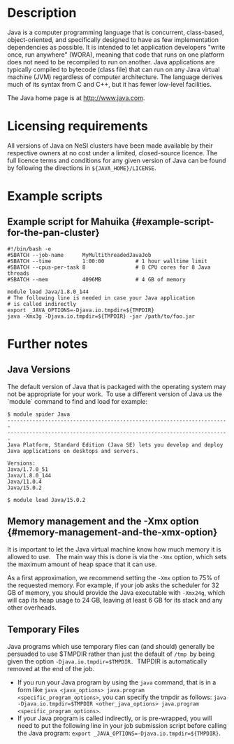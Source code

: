Description
===========

Java is a computer programming language that is concurrent, class-based,
object-oriented, and specifically designed to have as few implementation
dependencies as possible. It is intended to let application developers
\"write once, run anywhere\" (WORA), meaning that code that runs on one
platform does not need to be recompiled to run on another. Java
applications are typically compiled to bytecode (class file) that can
run on any Java virtual machine (JVM) regardless of computer
architecture. The language derives much of its syntax from C and C++,
but it has fewer low-level facilities.

The Java home page is at <http://www.java.com>.

Licensing requirements
======================

All versions of Java on NeSI clusters have been made available by their
respective owners at no cost under a limited, closed-source licence. The
full licence terms and conditions for any given version of Java can be
found by following the directions in `${JAVA_HOME}/LICENSE`.

Example scripts
===============

Example script for Mahuika {#example-script-for-the-pan-cluster}
--------------------------

    #!/bin/bash -e
    #SBATCH --job-name      MyMultithreadedJavaJob
    #SBATCH --time          1:00:00          # 1 hour walltime limit
    #SBATCH --cpus-per-task 8                # 8 CPU cores for 8 Java threads
    #SBATCH --mem           4096MB           # 4 GB of memory

    module load Java/1.8.0_144
    # The following line is needed in case your Java application
    # is called indirectly
    export _JAVA_OPTIONS=-Djava.io.tmpdir=${TMPDIR}
    java -Xmx3g -Djava.io.tmpdir=${TMPDIR} -jar /path/to/foo.jar

Further notes
=============

Java Versions
-------------

The default version of Java that is packaged with the operating system
may not be appropriate for your work.  To use a different version of
Java us the \`module\` command to find and load for example:

    $ module spider Java
    -----------------------------------------------------------------------
    -----------------------------------------------------------------------
    Java Platform, Standard Edition (Java SE) lets you develop and deploy 
    Java applications on desktops and servers.

    Versions:
    Java/1.7.0_51
    Java/1.8.0_144
    Java/11.0.4
    Java/15.0.2

    $ module load Java/15.0.2

Memory management and the -Xmx option {#memory-management-and-the-xmx-option}
-------------------------------------

It is important to let the Java virtual machine know how much memory it
is allowed to use.   The main way this is done is via the `-Xmx`
option, which sets the maximum amount of heap space that it can use.

As a first approximation, we recommend setting the `-Xmx` option to 75%
of the requested memory. For example, if your job asks the scheduler for
32 GB of memory, you should provide the Java executable with `-Xmx24g`,
which will cap its heap usage to 24 GB, leaving at least 6 GB for its
stack and any other overheads.

Temporary Files
---------------

Java programs which use temporary files can (and should) generally be
persuaded to use \$TMPDIR rather than just the default of `/tmp `by
being given the option `-Djava.io.tmpdir=$TMPDIR.`  TMPDIR is
automatically removed at the end of the job.

-   If you run your Java program by using the `java` command, that is in
    a form like
    `java <java_options> java.program <specific_program_options>`, you
    can specify the tmpdir as follows:
    `java -Djava.io.tmpdir=$TMPDIR <other_java_options> java.program <specific_program_options>`.
-   If your Java program is called indirectly, or is pre-wrapped, you
    will need to put the following line in your job submission script
    before calling the Java program:
    `export _JAVA_OPTIONS=-Djava.io.tmpdir=${TMPDIR}`.

 
